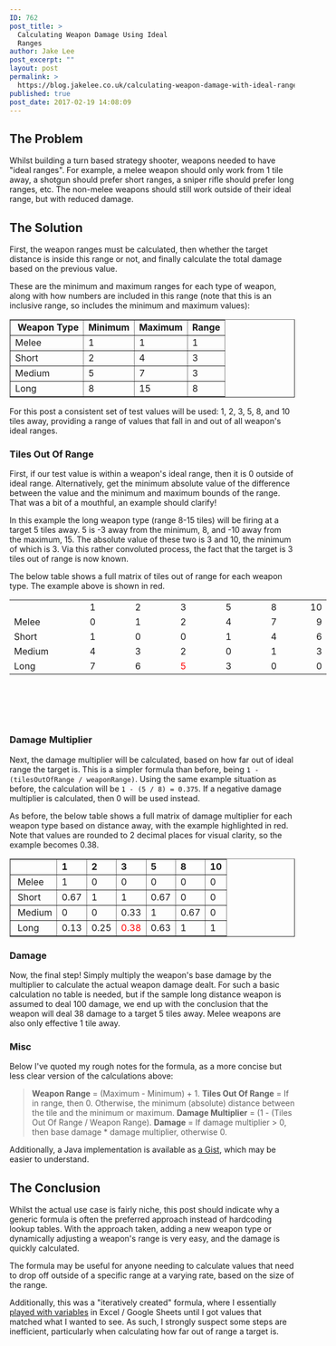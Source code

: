 ```yaml
---
ID: 762
post_title: >
  Calculating Weapon Damage Using Ideal
  Ranges
author: Jake Lee
post_excerpt: ""
layout: post
permalink: >
  https://blog.jakelee.co.uk/calculating-weapon-damage-with-ideal-ranges/
published: true
post_date: 2017-02-19 14:08:09
---
```

<h2>The Problem</h2>
Whilst building a turn based strategy shooter, weapons needed to have "ideal ranges". For example, a melee weapon should only work from 1 tile away, a shotgun should prefer short ranges, a sniper rifle should prefer long ranges, etc. The non-melee weapons should still work outside of their ideal range, but with reduced damage. <!--more-->
<h2>The Solution</h2>
First, the weapon ranges must be calculated, then whether the target distance is inside this range or not, and finally calculate the total damage based on the previous value.

These are the minimum and maximum ranges for each type of weapon, along with how numbers are included in this range (note that this is an inclusive range, so includes the minimum and maximum values):
<table dir="ltr" border="1" cellspacing="0" cellpadding="0">
<tbody>
<tr>
<td> <strong>Weapon Type</strong></td>
<td><strong>Minimum</strong></td>
<td><strong>Maximum</strong></td>
<td><strong>Range</strong></td>
</tr>
<tr>
<td>Melee</td>
<td>1</td>
<td>1</td>
<td>1</td>
</tr>
<tr>
<td>Short</td>
<td>2</td>
<td>4</td>
<td>3</td>
</tr>
<tr>
<td>Medium</td>
<td>5</td>
<td>7</td>
<td>3</td>
</tr>
<tr>
<td>Long</td>
<td>8</td>
<td>15</td>
<td>8</td>
</tr>
</tbody>
</table>
For this post a consistent set of test values will be used: 1, 2, 3, 5, 8, and 10 tiles away, providing a range of values that fall in and out of all weapon's ideal ranges.
<h3>Tiles Out Of Range</h3>
First, if our test value is within a weapon's ideal range, then it is 0 outside of ideal range. Alternatively, get the minimum absolute value of the difference between the value and the minimum and maximum bounds of the range. That was a bit of a mouthful, an example should clarify!

In this example the long weapon type (range 8-15 tiles) will be firing at a target 5 tiles away. 5 is -3 away from the minimum, 8, and -10 away from the maximum, 15. The absolute value of these two is 3 and 10, the minimum of which is 3. Via this rather convoluted process, the fact that the target is 3 tiles out of range is now known.

The below table shows a full matrix of tiles out of range for each weapon type. The example above is shown in red.
<table style="border-collapse: collapse; width: 641px; height: 214px;" border="0" width="448" cellspacing="0" cellpadding="0">
<tbody>
<tr style="height: 15.75pt;">
<td style="height: 15.75pt; width: 48pt;" width="64" height="21"></td>
<td style="width: 48pt;" align="right" width="64">1</td>
<td style="width: 48pt;" align="right" width="64">2</td>
<td style="width: 48pt;" align="right" width="64">3</td>
<td style="width: 48pt;" align="right" width="64">5</td>
<td style="width: 48pt;" align="right" width="64">8</td>
<td style="width: 48pt;" align="right" width="64">10</td>
</tr>
<tr style="height: 16.5pt;">
<td style="height: 16.5pt;" height="22">Melee</td>
<td align="right">0</td>
<td align="right">1</td>
<td align="right">2</td>
<td align="right">4</td>
<td align="right">7</td>
<td align="right">9</td>
</tr>
<tr style="height: 16.5pt;">
<td style="height: 16.5pt;" height="22">Short</td>
<td align="right">1</td>
<td align="right">0</td>
<td align="right">0</td>
<td align="right">1</td>
<td align="right">4</td>
<td align="right">6</td>
</tr>
<tr style="height: 16.5pt;">
<td style="height: 16.5pt;" height="22">Medium</td>
<td align="right">4</td>
<td align="right">3</td>
<td align="right">2</td>
<td align="right">0</td>
<td align="right">1</td>
<td align="right">3</td>
</tr>
<tr style="height: 16.5pt;">
<td style="height: 16.5pt;" height="22">Long</td>
<td align="right">7</td>
<td align="right">6</td>
<td align="right"><span style="color: #ff0000;">5</span></td>
<td align="right">3</td>
<td align="right">0</td>
<td align="right">0</td>
</tr>
</tbody>
</table>
<h3>Damage Multiplier</h3>
Next, the damage multiplier will be calculated, based on how far out of ideal range the target is. This is a simpler formula than before, being <code>1 - (tilesOutOfRange / weaponRange)</code>. Using the same example situation as before, the calculation will be <code>1 - (5 / 8) = 0.375</code>. If a negative damage multiplier is calculated, then 0 will be used instead.

As before, the below table shows a full matrix of damage multiplier for each weapon type based on distance away, with the example highlighted in red. Note that values are rounded to 2 decimal places for visual clarity, so the example becomes 0.38.
<table dir="ltr" border="1" cellspacing="0" cellpadding="0">
<tbody>
<tr>
<td></td>
<td><strong>1</strong></td>
<td><strong>2</strong></td>
<td><strong>3</strong></td>
<td><strong>5</strong></td>
<td><strong>8</strong></td>
<td><strong>10</strong></td>
</tr>
<tr>
<td> Melee</td>
<td>1</td>
<td>0</td>
<td>0</td>
<td>0</td>
<td>0</td>
<td>0</td>
</tr>
<tr>
<td> Short</td>
<td>0.67</td>
<td>1</td>
<td>1</td>
<td>0.67</td>
<td>0</td>
<td>0</td>
</tr>
<tr>
<td> Medium</td>
<td>0</td>
<td>0</td>
<td>0.33</td>
<td>1</td>
<td>0.67</td>
<td>0</td>
</tr>
<tr>
<td> Long</td>
<td>0.13</td>
<td>0.25</td>
<td><span style="color: #ff0000;">0.38</span></td>
<td>0.63</td>
<td>1</td>
<td>1</td>
</tr>
</tbody>
</table>
<h3>Damage</h3>
Now, the final step! Simply multiply the weapon's base damage by the multiplier to calculate the actual weapon damage dealt. For such a basic calculation no table is needed, but if the sample long distance weapon is assumed to deal 100 damage, we end up with the conclusion that the weapon will deal 38 damage to a target 5 tiles away. Melee weapons are also only effective 1 tile away.
<h3>Misc</h3>
Below I've quoted my rough notes for the formula, as a more concise but less clear version of the calculations above:
<blockquote><strong>Weapon Range</strong> = (Maximum - Minimum) + 1.
<strong>Tiles Out Of Range</strong> = If in range, then 0. Otherwise, the minimum (absolute) distance between the tile and the minimum or maximum.
<strong>Damage Multiplier</strong> = (1 - (Tiles Out Of Range / Weapon Range).
<strong>Damage</strong> = If damage multiplier &gt; 0, then base damage * damage multiplier, otherwise 0.</blockquote>
Additionally, a Java implementation is available as <a href="https://gist.github.com/JakeSteam/ffc0bef0977e3c9709d3202fbeb803bf" target="_blank" rel="noopener">a Gist</a>, which may be easier to understand.
<h2>The Conclusion</h2>
Whilst the actual use case is fairly niche, this post should indicate why a generic formula is often the preferred approach instead of hardcoding lookup tables. With the approach taken, adding a new weapon type or dynamically adjusting a weapon's range is very easy, and the damage is quickly calculated.

The formula may be useful for anyone needing to calculate values that need to drop off outside of a specific range at a varying rate, based on the size of the range.

Additionally, this was a "iteratively created" formula, where I essentially <a href="https://i.imgur.com/QO62X0P.png" target="_blank" rel="noopener">played with variables</a> in Excel / Google Sheets until I got values that matched what I wanted to see. As such, I strongly suspect some steps are inefficient, particularly when calculating how far out of range a target is.